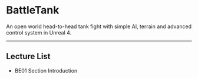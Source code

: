 # BattleTank
An open world head-to-head tank fight with simple AI, terrain and advanced control system in Unreal 4.

---
## Lecture List
* BE01 Section Introduction
